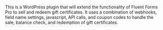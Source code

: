 This is a WordPress plugin that will extend the functionality of Fluent Forms Pro to sell and redeem gift certificates. 
It uses a combination of webhooks, field name settings, javascript, API calls, and coupon codes to handle the sale, balance check, and redemption of gift certificates. 
